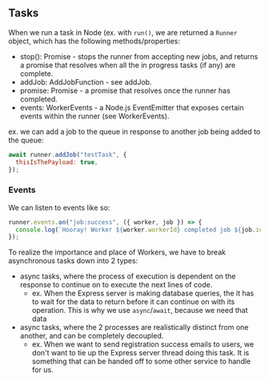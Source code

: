 
## Tasks
When we run a task in Node (ex. with `run()`, we are returned a `Runner` object, which has the following methods/properties:
- stop(): Promise<void> - stops the runner from accepting new jobs, and returns a promise that resolves when all the in progress tasks (if any) are complete.
- addJob: AddJobFunction - see addJob.
- promise: Promise<void> - a promise that resolves once the runner has completed.
- events: WorkerEvents - a Node.js EventEmitter that exposes certain events within the runner (see WorkerEvents).

ex. we can add a job to the queue in response to another job being added to the queue:
```js
await runner.addJob("testTask", {
  thisIsThePayload: true,
});
```

### Events
We can listen to events like so:
```js
runner.events.on("job:success", ({ worker, job }) => {
  console.log(`Hooray! Worker ${worker.workerId} completed job ${job.id}`);
});
```

To realize the importance and place of Workers, we have to break asynchronous tasks down into 2 types:
- async tasks, where the process of execution is dependent on the response to continue on to execute the next lines of code.
  - ex. When the Express server is making database queries, the it has to wait for the data to return before it can continue on with its operation. This is why we use `async`/`await`, because we need that data
- async tasks, where the 2 processes are realistically distinct from one another, and can be completely decoupled.
  - ex. When we want to send registration success emails to users, we don't want to tie up the Express server thread doing this task. It is something that can be handed off to some other service to handle for us.

